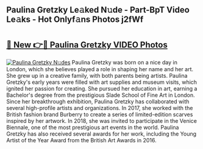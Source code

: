 ## Paulina Gretzky Le𝚊ked N𝚞de - Part-BpT Video Le𝚊ks - Hot Onlyf𝚊ns Photos j2fWf

# <h2><a href="http://ab85851.deff.icu/?id=Paulina+Gretzky">🔗 New 👉🔴 Paulina Gretzky VIDEO Photos</a></h2>

[![Paulina Gretzky N𝚞des](https://i.imgur.com/rIISA9y.gif)](http://ab85851.deff.icu/?id=Paulina+Gretzky)
Paulina Gretzky was born on a nice day in London, which she believes played a role in shaping her name and her art. She grew up in a creative family, with both parents being artists. Paulina Gretzky's early years were filled with art supplies and museum visits, which ignited her passion for creating. She pursued her education in art, earning a Bachelor's degree from the prestigious Slade School of Fine Art in London. Since her breakthrough exhibition, Paulina Gretzky has collaborated with several high-profile artists and organizations. In 2017, she worked with the British fashion brand Burberry to create a series of limited-edition scarves inspired by her artwork. In 2018, she was invited to participate in the Venice Biennale, one of the most prestigious art events in the world. Paulina Gretzky has also received several awards for her work, including the Young Artist of the Year Award from the British Art Awards in 2016.
